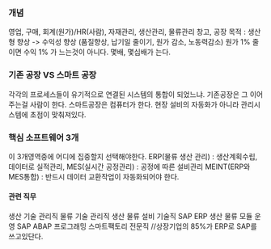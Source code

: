 ### 개념
영업, 구매, 회계(원가)/HR(사람), 자재관리, 생산관리, 물류관리
창고, 공장
목적 : 생산형 향상 -> 수익성 향상
(품질향상, 납기일 줄이기, 원가 감소, 노동력감소)
원가 1% 줄이면 수익 1% 가 느는것이 아니다. 몇배, 몇십배가 는다.

### 기존 공장 VS 스마트 공장
각각의 프로세스들이 유기적으로 연결된 시스템의 통합이 되었느냐.
    기존공장은 그 이어주는걸 사람이 한다.
    스마트공장은 컴퓨터가 한다.
현장 설비의 자동화가 아니라 관리시스템에 초점이 맞춰져있다.


### 핵심 소프트웨어 3개
이 3개영역중에 어디에 집중할지 선택해야한다.
ERP(물류 생산 관리) : 생산계획수립, 데이터로 실적관리, 
MES(실시간 공정관리) : 공정에 따른 설비관리
MEINT(ERP와 MES통합) : 반드시 데이터 교환작업이 자동화되어야 한다.


#### 관련 직무
생산 기술 관리직
물류 기술 관리직
생산 물류 설비 기술직
SAP ERP 생산 물류 모듈 운영
SAP ABAP 프로그래밍
스마트팩토리 전문직
//상장기업의 85%가 ERP로 SAP를 쓰고있단다.